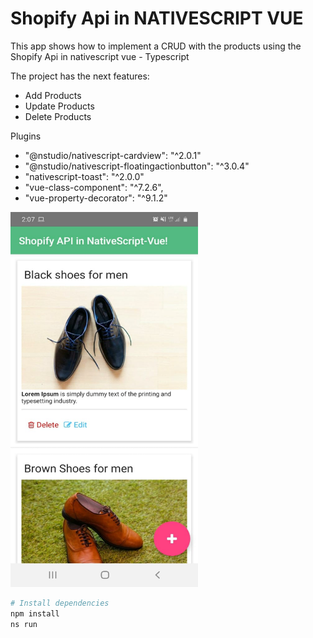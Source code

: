 # Shopify Api in NATIVESCRIPT VUE  

This app shows how to implement a CRUD with the products using the Shopify Api in nativescript vue - Typescript

The project has the next features:

- Add Products
- Update Products
- Delete Products

Plugins

* "@nstudio/nativescript-cardview": "^2.0.1"
* "@nstudio/nativescript-floatingactionbutton": "^3.0.4"
* "nativescript-toast": "^2.0.0"
* "vue-class-component": "^7.2.6",
* "vue-property-decorator": "^9.1.2"

<img src="https://github.com/oscarlira090/shopify-nativescript/blob/master/shopify-app-list.jpeg" width="300" height="600"/>


``` bash
# Install dependencies
npm install
ns run
```

